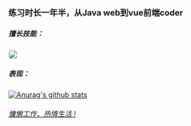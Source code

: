 <!-- @format -->

<p align="center"><h3>练习时长一年半，从Java web到vue前端coder</h3></p>

<p align="center"><h5>擅长技能：</h5></p>
<a href="https://github.com/anuraghazra/github-readme-stats"><img align="center" style="border: 1px #eee solid;  border-radius: 4px;" src="https://github-readme-stats.vercel.app/api/top-langs/?username=yanming7521&layout=compact&theme=buefy" /></a>

<p align="center"><h5>表现：</h5></p>
<a href="https://github.com/anuraghazra/github-readme-stats"><img align="center" src="https://github-readme-stats.vercel.app/api?username=yanming7521&bg_color=30,e96443,904e95&title_color=fff&text_color=fff&show_icons=true&theme=synthwave&layout=default&hide_border=true" alt="Anurag's github stats" />
<br/>
  <p><h6>慵懒工作，热情生活 !</h6></p>
